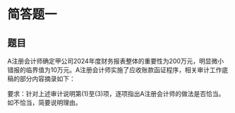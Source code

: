 # 简答题一

## 题目

A注册会计师确定甲公司2024年度财务报表整体的重要性为200万元，明显微小错报的临界值为10万元。A注册会计师实施了应收账款函证程序，相关审计工作底稿的部分内容摘录如下：

要求：针对上述审计说明第(1)至(3)项，逐项指出A注册会计师的做法是否恰当。如不恰当，简要说明理由。